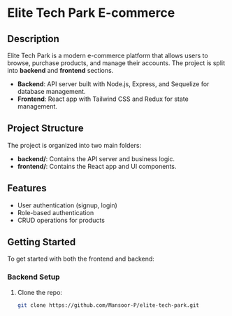 # Elite Tech Park E-commerce

## Description
Elite Tech Park is a modern e-commerce platform that allows users to browse, purchase products, and manage their accounts. The project is split into **backend** and **frontend** sections.

- **Backend**: API server built with Node.js, Express, and Sequelize for database management.
- **Frontend**: React app with Tailwind CSS and Redux for state management.

## Project Structure
The project is organized into two main folders:
- **backend/**: Contains the API server and business logic.
- **frontend/**: Contains the React app and UI components.

## Features
- User authentication (signup, login)
- Role-based authentication
- CRUD operations for products

## Getting Started
To get started with both the frontend and backend:

### Backend Setup
1. Clone the repo:
   ```bash
   git clone https://github.com/Mansoor-P/elite-tech-park.git
